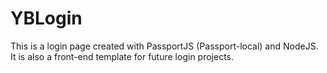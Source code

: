 # YBLogin

This is a login page created with PassportJS (Passport-local) and NodeJS. It is also a front-end template for future login projects.
